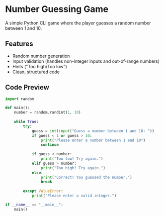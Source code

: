 # Number Guessing Game

A simple Python CLI game where the player guesses a random number between 1 and 10.

## Features
- Random number generation
- Input validation (handles non-integer inputs and out-of-range numbers)
- Hints ("Too high/Too low")
- Clean, structured code

## Code Preview

```python
import random

def main():
    number = random.randint(1, 10)
    
    while True:
        try:
            guess = int(input("Guess a number between 1 and 10: "))
            if guess < 1 or guess > 10:
                print("Please enter a number between 1 and 10")
                continue
            
            if guess < number:
                print("Too low! Try again.")
            elif guess > number:
                print("Too high! Try again.")
            else:
                print("Correct! You guessed the number.")
                break
                
        except ValueError:
            print("Please enter a valid integer.")

if __name__ == "__main__":
    main()
